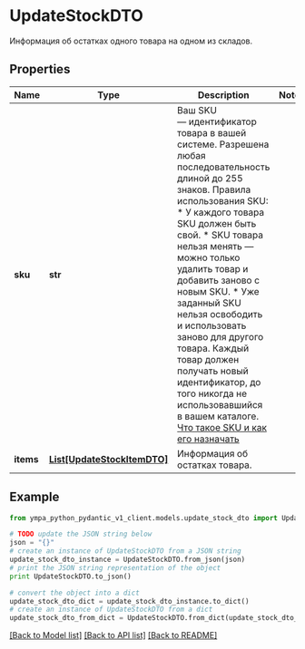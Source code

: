 # UpdateStockDTO

Информация об остатках одного товара на одном из складов.

## Properties
Name | Type | Description | Notes
------------ | ------------- | ------------- | -------------
**sku** | **str** | Ваш SKU — идентификатор товара в вашей системе.  Разрешена любая последовательность длиной до 255 знаков.  Правила использования SKU:  * У каждого товара SKU должен быть свой.  * SKU товара нельзя менять — можно только удалить товар и добавить заново с новым SKU.  * Уже заданный SKU нельзя освободить и использовать заново для другого товара. Каждый товар должен получать новый идентификатор, до того никогда не использовавшийся в вашем каталоге.  [Что такое SKU и как его назначать](https://yandex.ru/support/marketplace/assortment/add/index.html#fields)  | 
**items** | [**List[UpdateStockItemDTO]**](UpdateStockItemDTO.md) | Информация об остатках товара.  | 

## Example

```python
from ympa_python_pydantic_v1_client.models.update_stock_dto import UpdateStockDTO

# TODO update the JSON string below
json = "{}"
# create an instance of UpdateStockDTO from a JSON string
update_stock_dto_instance = UpdateStockDTO.from_json(json)
# print the JSON string representation of the object
print UpdateStockDTO.to_json()

# convert the object into a dict
update_stock_dto_dict = update_stock_dto_instance.to_dict()
# create an instance of UpdateStockDTO from a dict
update_stock_dto_from_dict = UpdateStockDTO.from_dict(update_stock_dto_dict)
```
[[Back to Model list]](../README.md#documentation-for-models) [[Back to API list]](../README.md#documentation-for-api-endpoints) [[Back to README]](../README.md)


